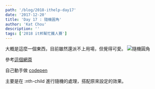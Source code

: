 ```yaml
---
path: '/blog/2018-ithelp-day17'
date: '2017-12-20'
title: 'Day 17 : 隨機圓角'
author: 'Kat Chou'
description: ''
tags: ['2018 it邦幫忙鐵人賽']
---
```


大概是這麼一個東西，目前雖然還派不上用場，但覺得可愛。
![隨機圓角](https://upload-images.jianshu.io/upload_images/4119783-71492d3911477ca9.png?imageMogr2/auto-orient/strip%7CimageView2/2/w/1240)

參考[這個網頁](https://2016.uxlondon.com/speakers)

自己動手做 [codepen](https://codepen.io/YuningChou/pen/RVWgQX?editors=0100)

主要是在 :nth-child 進行隨機的處理，搭配原來設定的效果。

